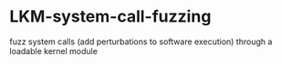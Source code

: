# LKM-system-call-fuzzing
fuzz system calls (add perturbations to software execution) through a loadable kernel module
